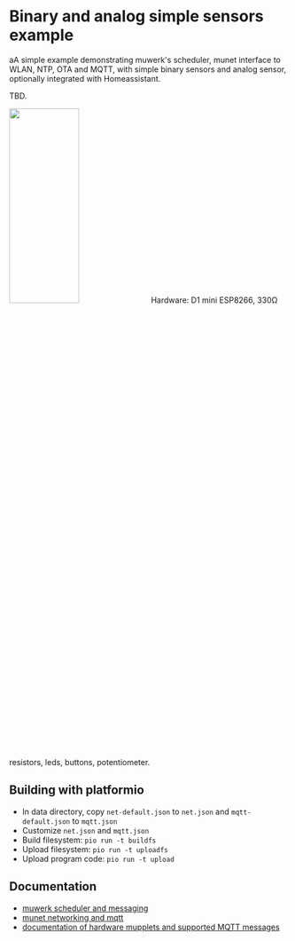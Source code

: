 Binary and analog simple sensors example
========================================

aA simple example demonstrating muwerk's scheduler, munet interface to WLAN, NTP, OTA and MQTT, with simple binary sensors and analog sensor, optionally integrated with Homeassistant.

TBD.

<img src="https://github.com/muwerk/mupplet-core/blob/master/extras/binary_and_analog.png" width="50%" height="30%">
Hardware: D1 mini ESP8266, 330Ω resistors, leds, buttons, potentiometer.

## Building with platformio

* In data directory, copy `net-default.json` to `net.json` and `mqtt-default.json` to `mqtt.json`
* Customize `net.json` and `mqtt.json`
* Build filesystem: `pio run -t buildfs`
* Upload filesystem: `pio run -t uploadfs`
* Upload program code: `pio run -t upload`

## Documentation

* [muwerk scheduler and messaging](https://github.com/muwerk/muwerk)
* [munet networking and mqtt](https://github.com/muwerk/munet)
* [documentation of hardware mupplets and supported MQTT messages](https://github.com/muwerk/mupplet-core)

